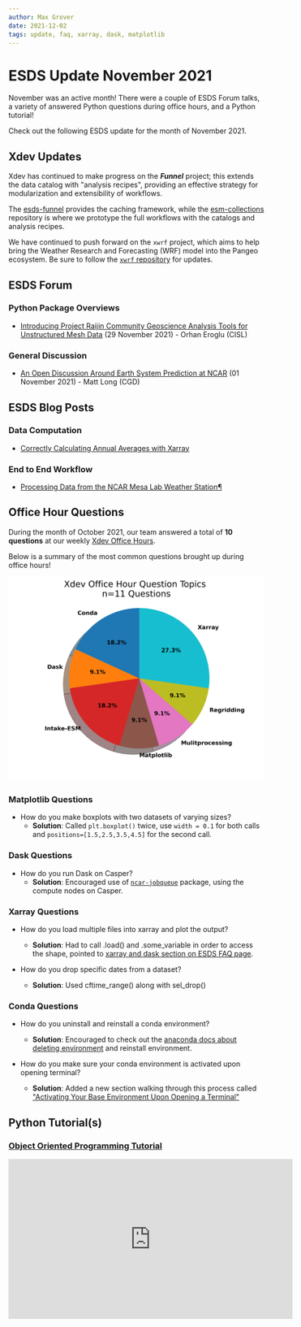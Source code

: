 ```yaml
---
author: Max Grover
date: 2021-12-02
tags: update, faq, xarray, dask, matplotlib
---
```


# ESDS Update November 2021

November was an active month! There were a couple of ESDS Forum talks, a variety of answered Python questions during office hours, and a Python tutorial!

Check out the following ESDS update for the month of November 2021.

## Xdev Updates

Xdev has continued to make progress on the **_Funnel_** project; this extends the data catalog with "analysis recipes", providing an effective strategy for modularization and extensibility of workflows.

The [esds-funnel](https://github.com/NCAR/esds-funnel) provides the caching framework, while the [esm-collections](https://github.com/NCAR/esm-collections) repository is where we prototype the full workflows with the catalogs and analysis recipes.

We have continued to push forward on the `xwrf` project, which aims to help bring the Weather Research and Forecasting (WRF) model into the Pangeo ecosystem. Be sure to follow the [`xwrf` repository](https://github.com/NCAR/xwrf) for updates.

## ESDS Forum

### Python Package Overviews

- [Introducing Project Raijin Community Geoscience Analysis Tools for Unstructured Mesh Data](https://raijin.ucar.edu/) (29 November 2021) - Orhan Eroglu (CISL)

### General Discussion

- [An Open Discussion Around Earth System Prediction at NCAR](https://docs.google.com/forms/d/e/1FAIpQLScX4ugyocLz1WgIthzX_eN_CXkBR7QvlHTS0eMLxFtxsjxPyw/viewform?vc=0&c=0&w=1&flr=0) (01 November 2021) - Matt Long (CGD)

## ESDS Blog Posts

### Data Computation

- [Correctly Calculating Annual Averages with Xarray](https://ncar.github.io/esds/posts/2021/yearly-averages-xarray/)

### End to End Workflow

- [Processing Data from the NCAR Mesa Lab Weather Station¶](https://ncar.github.io/esds/posts/2021/weather-station-data-preprocess/)

## Office Hour Questions

During the month of October 2021, our team answered a total of **10 questions** at our weekly [Xdev Office Hours](https://ncar.github.io/esds/calendar/#xdev-office-hours).

Below is a summary of the most common questions brought up during office hours!

![november-2021-office-hours](../images/november_office_hour_stats.png)

### Matplotlib Questions

- How do you make boxplots with two datasets of varying sizes?
  - **Solution**: Called `plt.boxplot()` twice, use `width = 0.1` for both calls and `positions=[1.5,2.5,3.5,4.5]` for the second call.

### Dask Questions

- How do you run Dask on Casper?
  - **Solution**: Encouraged use of [`ncar-jobqueue`](https://github.com/NCAR/ncar-jobqueue) package, using the compute nodes on Casper.

### Xarray Questions

- How do you load multiple files into xarray and plot the output?

  - **Solution**: Had to call .load() and .some_variable in order to access the shape, pointed to [xarray and dask section on ESDS FAQ page](https://ncar.github.io/esds/faq/#xarray-and-dask).

- How do you drop specific dates from a dataset?
  - **Solution**: Used cftime_range() along with sel_drop()

### Conda Questions

- How do you uninstall and reinstall a conda environment?

  - **Solution**: Encouraged to check out the [anaconda docs about deleting environment](https://docs.anaconda.com/anaconda/install/uninstall/) and reinstall environment.

- How do you make sure your conda environment is activated upon opening terminal?
  - **Solution**: Added a new section walking through this process called ["Activating Your Base Environment Upon Opening a Terminal"](https://ncar.github.io/esds/faq/#conda-environments)

## Python Tutorial(s)

### [Object Oriented Programming Tutorial](https://ncar.github.io/esds/posts/2021/oop-tutorial/)

<iframe width="560" height="315" src="https://www.youtube.com/embed/zlHkkjr7e6k" title="YouTube video player" frameborder="0" allow="accelerometer; autoplay; clipboard-write; encrypted-media; gyroscope; picture-in-picture" allowfullscreen></iframe>
